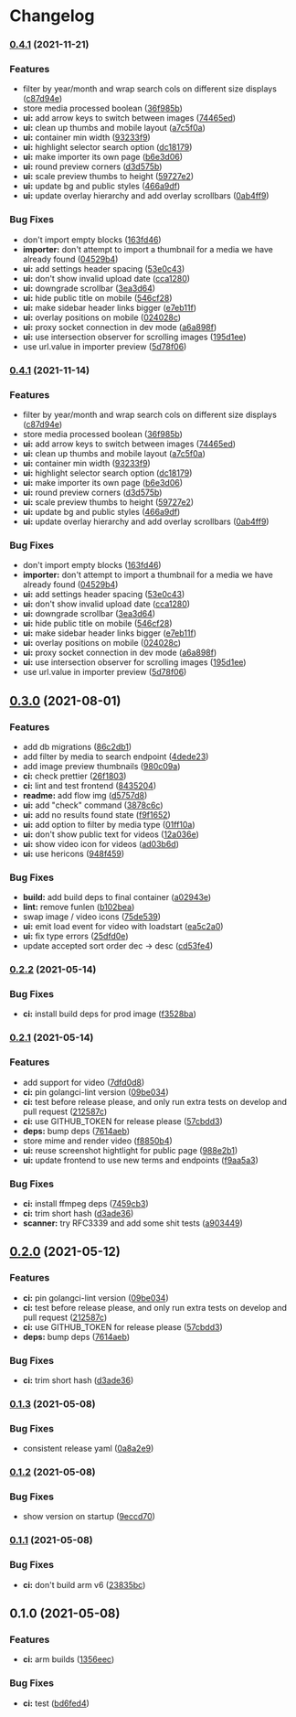 # Changelog

### [0.4.1](https://www.github.com/sentriz/socr/compare/v0.3.0...v0.4.1) (2021-11-21)


### Features

* filter by year/month and wrap search cols on different size displays ([c87d94e](https://www.github.com/sentriz/socr/commit/c87d94ee239da8a7e2a997d6aef07ec852fb4b18))
* store media processed boolean ([36f985b](https://www.github.com/sentriz/socr/commit/36f985bc8288cd35b6dcae967825b2fbd2bb43cc))
* **ui:** add arrow keys to switch between images ([74465ed](https://www.github.com/sentriz/socr/commit/74465ed2d7f0f340495f446bdd959c75145c53de))
* **ui:** clean up thumbs and mobile layout ([a7c5f0a](https://www.github.com/sentriz/socr/commit/a7c5f0a971e3d99e6f0db219848bb2714aee0070))
* **ui:** container min width ([93233f9](https://www.github.com/sentriz/socr/commit/93233f9aa503d91a268f05b70e79c76976e60027))
* **ui:** highlight selector search option ([dc18179](https://www.github.com/sentriz/socr/commit/dc18179bee3ee7818dd887b63804536ad52779eb))
* **ui:** make importer its own page ([b6e3d06](https://www.github.com/sentriz/socr/commit/b6e3d06572086e02a50e5cc5461e07104e562640))
* **ui:** round preview corners ([d3d575b](https://www.github.com/sentriz/socr/commit/d3d575b43d7d779a68bf8f5969272a6ab92d85e2))
* **ui:** scale preview thumbs to height ([59727e2](https://www.github.com/sentriz/socr/commit/59727e2c4bdf033e47293537901cfd214c576485))
* **ui:** update bg and public styles ([466a9df](https://www.github.com/sentriz/socr/commit/466a9df728aa4cfa7961cf9ebc3bcb35ad63adee))
* **ui:** update overlay hierarchy and add overlay scrollbars ([0ab4ff9](https://www.github.com/sentriz/socr/commit/0ab4ff9aea0a43b3a9cef5fefdb20c017fb4ebb9))


### Bug Fixes

* don't import empty blocks ([163fd46](https://www.github.com/sentriz/socr/commit/163fd46d204fb14e98f8ac2e57e6c778e1547217))
* **importer:** don't attempt to import a thumbnail for a media we have already found ([04529b4](https://www.github.com/sentriz/socr/commit/04529b4fe3419867c20e80e26b7f589693a3bf2c))
* **ui:** add settings header spacing ([53e0c43](https://www.github.com/sentriz/socr/commit/53e0c43388e4dfda1a192b150fdd2859a9cbc4e3))
* **ui:** don't show invalid upload date ([cca1280](https://www.github.com/sentriz/socr/commit/cca12803305cf9285dc98a5b356f2668f82ba207))
* **ui:** downgrade scrollbar ([3ea3d64](https://www.github.com/sentriz/socr/commit/3ea3d643b3d806bc250cf3677c9acd5c1baaa773))
* **ui:** hide public title on mobile ([546cf28](https://www.github.com/sentriz/socr/commit/546cf288743ccdf3004f63bf6304855c2671428a))
* **ui:** make sidebar header links bigger ([e7eb11f](https://www.github.com/sentriz/socr/commit/e7eb11f4c225614f1b4eeba873f7bda2659b4b5a))
* **ui:** overlay positions on mobile ([024028c](https://www.github.com/sentriz/socr/commit/024028cd9b37f03f5999ec0e5cced6847c559844))
* **ui:** proxy socket connection in dev mode ([a6a898f](https://www.github.com/sentriz/socr/commit/a6a898f1a5e2d5f294791c32a591bc27335a935b))
* **ui:** use intersection observer for scrolling images ([195d1ee](https://www.github.com/sentriz/socr/commit/195d1eeb702fad34d41104437ce5147417f5536b))
* use url.value in importer preview ([5d78f06](https://www.github.com/sentriz/socr/commit/5d78f0682c3043f614c8a5a9cf6edf81c203b7f0))

### [0.4.1](https://www.github.com/sentriz/socr/compare/v0.3.0...v0.4.1) (2021-11-14)


### Features

* filter by year/month and wrap search cols on different size displays ([c87d94e](https://www.github.com/sentriz/socr/commit/c87d94ee239da8a7e2a997d6aef07ec852fb4b18))
* store media processed boolean ([36f985b](https://www.github.com/sentriz/socr/commit/36f985bc8288cd35b6dcae967825b2fbd2bb43cc))
* **ui:** add arrow keys to switch between images ([74465ed](https://www.github.com/sentriz/socr/commit/74465ed2d7f0f340495f446bdd959c75145c53de))
* **ui:** clean up thumbs and mobile layout ([a7c5f0a](https://www.github.com/sentriz/socr/commit/a7c5f0a971e3d99e6f0db219848bb2714aee0070))
* **ui:** container min width ([93233f9](https://www.github.com/sentriz/socr/commit/93233f9aa503d91a268f05b70e79c76976e60027))
* **ui:** highlight selector search option ([dc18179](https://www.github.com/sentriz/socr/commit/dc18179bee3ee7818dd887b63804536ad52779eb))
* **ui:** make importer its own page ([b6e3d06](https://www.github.com/sentriz/socr/commit/b6e3d06572086e02a50e5cc5461e07104e562640))
* **ui:** round preview corners ([d3d575b](https://www.github.com/sentriz/socr/commit/d3d575b43d7d779a68bf8f5969272a6ab92d85e2))
* **ui:** scale preview thumbs to height ([59727e2](https://www.github.com/sentriz/socr/commit/59727e2c4bdf033e47293537901cfd214c576485))
* **ui:** update bg and public styles ([466a9df](https://www.github.com/sentriz/socr/commit/466a9df728aa4cfa7961cf9ebc3bcb35ad63adee))
* **ui:** update overlay hierarchy and add overlay scrollbars ([0ab4ff9](https://www.github.com/sentriz/socr/commit/0ab4ff9aea0a43b3a9cef5fefdb20c017fb4ebb9))


### Bug Fixes

* don't import empty blocks ([163fd46](https://www.github.com/sentriz/socr/commit/163fd46d204fb14e98f8ac2e57e6c778e1547217))
* **importer:** don't attempt to import a thumbnail for a media we have already found ([04529b4](https://www.github.com/sentriz/socr/commit/04529b4fe3419867c20e80e26b7f589693a3bf2c))
* **ui:** add settings header spacing ([53e0c43](https://www.github.com/sentriz/socr/commit/53e0c43388e4dfda1a192b150fdd2859a9cbc4e3))
* **ui:** don't show invalid upload date ([cca1280](https://www.github.com/sentriz/socr/commit/cca12803305cf9285dc98a5b356f2668f82ba207))
* **ui:** downgrade scrollbar ([3ea3d64](https://www.github.com/sentriz/socr/commit/3ea3d643b3d806bc250cf3677c9acd5c1baaa773))
* **ui:** hide public title on mobile ([546cf28](https://www.github.com/sentriz/socr/commit/546cf288743ccdf3004f63bf6304855c2671428a))
* **ui:** make sidebar header links bigger ([e7eb11f](https://www.github.com/sentriz/socr/commit/e7eb11f4c225614f1b4eeba873f7bda2659b4b5a))
* **ui:** overlay positions on mobile ([024028c](https://www.github.com/sentriz/socr/commit/024028cd9b37f03f5999ec0e5cced6847c559844))
* **ui:** proxy socket connection in dev mode ([a6a898f](https://www.github.com/sentriz/socr/commit/a6a898f1a5e2d5f294791c32a591bc27335a935b))
* **ui:** use intersection observer for scrolling images ([195d1ee](https://www.github.com/sentriz/socr/commit/195d1eeb702fad34d41104437ce5147417f5536b))
* use url.value in importer preview ([5d78f06](https://www.github.com/sentriz/socr/commit/5d78f0682c3043f614c8a5a9cf6edf81c203b7f0))

## [0.3.0](https://www.github.com/sentriz/socr/compare/v0.2.2...v0.3.0) (2021-08-01)


### Features

* add db migrations ([86c2db1](https://www.github.com/sentriz/socr/commit/86c2db17007a06dd0635d252c971dbb78989c061))
* add filter by media to search endpoint ([4dede23](https://www.github.com/sentriz/socr/commit/4dede234567ce07bd5fbb7bbffad030f0aad13b0))
* add image preview thumbnails ([980c09a](https://www.github.com/sentriz/socr/commit/980c09a44297ca9f89f54cd0e9950c04678f0a23))
* **ci:** check prettier ([26f1803](https://www.github.com/sentriz/socr/commit/26f18035e7a68439f6090256a340c9c02dd6c6e0))
* **ci:** lint and test frontend ([8435204](https://www.github.com/sentriz/socr/commit/84352040043152fcce4da6bd73ed0c97effd4e24))
* **readme:** add flow img ([d5757d8](https://www.github.com/sentriz/socr/commit/d5757d8e990a542dbd1f01b1fe2e29cec184f127))
* **ui:** add "check" command ([3878c6c](https://www.github.com/sentriz/socr/commit/3878c6cc3253932b4de83b161ec281308026d0ad))
* **ui:** add no results found state ([f9f1652](https://www.github.com/sentriz/socr/commit/f9f16520b82a50bd843885e2f44703ac496b5e04))
* **ui:** add option to filter by media type ([01ff10a](https://www.github.com/sentriz/socr/commit/01ff10a74a210ad92d1f80356e8d709472eab76e))
* **ui:** don't show public text for videos ([12a036e](https://www.github.com/sentriz/socr/commit/12a036e847dd137fd89490d38007a2aa81f563c3))
* **ui:** show video icon for videos ([ad03b6d](https://www.github.com/sentriz/socr/commit/ad03b6dedf8bcddd7991731b8cb1760c831fa22f))
* **ui:** use hericons ([948f459](https://www.github.com/sentriz/socr/commit/948f45918a3d857a05a23d7f58d13dfb3c3c6e53))


### Bug Fixes

* **build:** add build deps to final container ([a02943e](https://www.github.com/sentriz/socr/commit/a02943e63ef2014a195922739fc8a202307fc859))
* **lint:** remove funlen ([b102bea](https://www.github.com/sentriz/socr/commit/b102beab72d4e83f26328926d6870eeca8ea55ad))
* swap image / video icons ([75de539](https://www.github.com/sentriz/socr/commit/75de539d54bba53abc9a7b8510be4715cccc5158))
* **ui:** emit load event for video with loadstart ([ea5c2a0](https://www.github.com/sentriz/socr/commit/ea5c2a042086dc843a710108a01d218c33ef457b))
* **ui:** fix type errors ([25dfd0e](https://www.github.com/sentriz/socr/commit/25dfd0e8bdf2cd58e0e3eb779a12b2ef01e7f5d2))
* update accepted sort order dec -> desc ([cd53fe4](https://www.github.com/sentriz/socr/commit/cd53fe48922bfad041ba3e52ba35bb74f0c95467))

### [0.2.2](https://www.github.com/sentriz/socr/compare/v0.2.1...v0.2.2) (2021-05-14)


### Bug Fixes

* **ci:** install build deps for prod image ([f3528ba](https://www.github.com/sentriz/socr/commit/f3528ba688f485d68f6c494c0775d1a964e47198))

### [0.2.1](https://www.github.com/sentriz/socr/compare/v0.1.3...v0.2.1) (2021-05-14)


### Features

* add support for video ([7dfd0d8](https://www.github.com/sentriz/socr/commit/7dfd0d87eccb3dc50117425923846335160c6741))
* **ci:** pin golangci-lint version ([09be034](https://www.github.com/sentriz/socr/commit/09be03430647724ce15031ea371d4f031d804dbb))
* **ci:** test before release please, and only run extra tests on develop and pull request ([212587c](https://www.github.com/sentriz/socr/commit/212587c5348812d8f4413f4db12fcbc453c50712))
* **ci:** use GITHUB_TOKEN for release please ([57cbdd3](https://www.github.com/sentriz/socr/commit/57cbdd300c3b0f103a5481a0a337942bd65d8e04))
* **deps:** bump deps ([7614aeb](https://www.github.com/sentriz/socr/commit/7614aebee7e669000b008a1638f286a5f0fd8606))
* store mime and render video ([f8850b4](https://www.github.com/sentriz/socr/commit/f8850b45bc733fdf723755bf4b9a8e93aa3b8485))
* **ui:** reuse screenshot hightlight for public page ([988e2b1](https://www.github.com/sentriz/socr/commit/988e2b16f719264ec454a60968da2305be1c8b9f))
* **ui:** update frontend to use new terms and endpoints ([f9aa5a3](https://www.github.com/sentriz/socr/commit/f9aa5a3ba669853bae8093e62772471d21fb86f9))


### Bug Fixes

* **ci:** install ffmpeg deps ([7459cb3](https://www.github.com/sentriz/socr/commit/7459cb34b5281fe43f16c4699c1d72f75aac39bc))
* **ci:** trim short hash ([d3ade36](https://www.github.com/sentriz/socr/commit/d3ade36a62c34e00ad0f1ac610f912797eb8d7ff))
* **scanner:** try RFC3339 and add some shit tests ([a903449](https://www.github.com/sentriz/socr/commit/a903449c23ec7e918a0c0d09fb45e54280709452))

## [0.2.0](https://www.github.com/sentriz/socr/compare/v0.1.3...v0.2.0) (2021-05-12)


### Features

* **ci:** pin golangci-lint version ([09be034](https://www.github.com/sentriz/socr/commit/09be03430647724ce15031ea371d4f031d804dbb))
* **ci:** test before release please, and only run extra tests on develop and pull request ([212587c](https://www.github.com/sentriz/socr/commit/212587c5348812d8f4413f4db12fcbc453c50712))
* **ci:** use GITHUB_TOKEN for release please ([57cbdd3](https://www.github.com/sentriz/socr/commit/57cbdd300c3b0f103a5481a0a337942bd65d8e04))
* **deps:** bump deps ([7614aeb](https://www.github.com/sentriz/socr/commit/7614aebee7e669000b008a1638f286a5f0fd8606))


### Bug Fixes

* **ci:** trim short hash ([d3ade36](https://www.github.com/sentriz/socr/commit/d3ade36a62c34e00ad0f1ac610f912797eb8d7ff))

### [0.1.3](https://www.github.com/sentriz/socr/compare/v0.1.2...v0.1.3) (2021-05-08)


### Bug Fixes

* consistent release yaml ([0a8a2e9](https://www.github.com/sentriz/socr/commit/0a8a2e9e270589e3557c073c6a7e50c7854e9050))

### [0.1.2](https://www.github.com/sentriz/socr/compare/v0.1.1...v0.1.2) (2021-05-08)


### Bug Fixes

* show version on startup ([9eccd70](https://www.github.com/sentriz/socr/commit/9eccd70554aef1f3a1e5bacffdc191651d16ae5e))

### [0.1.1](https://www.github.com/sentriz/socr/compare/v0.1.0...v0.1.1) (2021-05-08)


### Bug Fixes

* **ci:** don't build arm v6 ([23835bc](https://www.github.com/sentriz/socr/commit/23835bcc9ddbedec93d63c3812d07d0142d8b903))

## 0.1.0 (2021-05-08)


### Features

* **ci:** arm builds ([1356eec](https://www.github.com/sentriz/socr/commit/1356eec1578e0ec68da954198b11261c6b8f65ce))


### Bug Fixes

* **ci:** test ([bd6fed4](https://www.github.com/sentriz/socr/commit/bd6fed43f79095695be87aaa50c65c5be07985dc))

